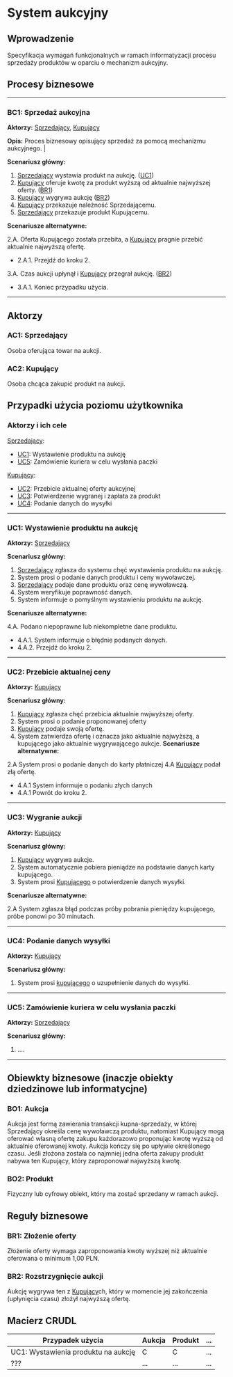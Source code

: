 # System aukcyjny

## Wprowadzenie

Specyfikacja wymagań funkcjonalnych w ramach informatyzacji procesu sprzedaży produktów w oparciu o mechanizm aukcyjny. 

## Procesy biznesowe

---
<a id="bc1"></a>
### BC1: Sprzedaż aukcyjna 

**Aktorzy:** [Sprzedający](#ac1), [Kupujący](#ac2)

**Opis:** Proces biznesowy opisujący sprzedaż za pomocą mechanizmu aukcyjnego. |

**Scenariusz główny:**
1. [Sprzedający](#ac1) wystawia produkt na aukcję. ([UC1](#uc1))
2. [Kupujący](#ac2) oferuje kwotę za produkt wyższą od aktualnie najwyższej oferty. ([BR1](#br1))
3. [Kupujący](#ac2) wygrywa aukcję ([BR2](#br2))
4. [Kupujący](#ac2) przekazuje należność Sprzedającemu.
5. [Sprzedający](#ac1) przekazuje produkt Kupującemu.

**Scenariusze alternatywne:** 

2.A. Oferta Kupującego została przebita, a [Kupujący](#ac2) pragnie przebić aktualnie najwyższą ofertę.
* 2.A.1. Przejdź do kroku 2.

3.A. Czas aukcji upłynął i [Kupujący](#ac2) przegrał aukcję. ([BR2](#br2))
* 3.A.1. Koniec przypadku użycia.

---

## Aktorzy

<a id="ac1"></a>
### AC1: Sprzedający

Osoba oferująca towar na aukcji.

<a id="ac2"></a>
### AC2: Kupujący

Osoba chcąca zakupić produkt na aukcji.


## Przypadki użycia poziomu użytkownika

### Aktorzy i ich cele

[Sprzedający](#ac1):
* [UC1](#uc1): Wystawienie produktu na aukcję
* [UC5](#uc5): Zamówienie kuriera w celu wysłania paczki

[Kupujący](#ac2):
* [UC2](#uc2): Przebicie aktualnej oferty aukcyjnej
* [UC3](#uc3): Potwierdzenie wygranej i zapłata za produkt
* [UC4](#uc4): Podanie danych do wysyłki

---
<a id="uc1"></a>
### UC1: Wystawienie produktu na aukcję

**Aktorzy:** [Sprzedający](#ac1)

**Scenariusz główny:**
1. [Sprzedający](#ac1) zgłasza do systemu chęć wystawienia produktu na aukcję.
2. System prosi o podanie danych produktu i ceny wywoławczej.
3. [Sprzedający](#ac1) podaje dane produktu oraz cenę wywoławczą.
4. System weryfikuje poprawność danych.
5. System informuje o pomyślnym wystawieniu produktu na aukcję.

**Scenariusze alternatywne:** 

4.A. Podano niepoprawne lub niekompletne dane produktu.
* 4.A.1. System informuje o błędnie podanych danych.
* 4.A.2. Przejdź do kroku 2.

---

<a id="uc2"></a>
### UC2: Przebicie aktualnej ceny

**Aktorzy:** [Kupujący](#ac2)

**Scenariusz główny:**
1. [Kupujący](#ac2) zgłasza chęć przebicia aktualnie nwjwyższej oferty.
2. System prosi o podanie proponowanej oferty
3. [Kupujący](#ac2) podaje swoją ofertę.
4. System zatwierdza ofertę i oznacza jako aktualnie najwyższą, a kupującego jako aktualnie wygrywającego aukcje.
**Scenariusze alternatywne:** 

2.A System prosi o podanie danych do karty płatniczej
4.A [Kupujący](#ac2) podał złą ofertę.
* 4.A.1 System informuje o podaniu złych danych
* 4.A.1 Powrót do kroku 2.

---

<a id="uc3"></a>
### UC3: Wygranie aukcji

**Aktorzy:** [Kupujący](#ac2)

**Scenariusz główny:**
1. [Kupujący](#ac2) wygrywa aukcje.
2. System automatycznie pobiera pieniądze na podstawie danych karty kupującego.
3. System prosi [Kupującego](#ac2) o potwierdzenie danych wysyłki. 

**Scenariusze alternatywne:**

2.A System zgłasza błąd podczas próby pobrania pieniędzy kupującego, próbe ponowi po 30 minutach.

---

<a id="uc4"></a>
### UC4: Podanie danych wysyłki

**Aktorzy:** [Kupujący](#ac2)

**Scenariusz główny:**
1. System prosi [kupującego](#ac2) o uzupełnienie danych do wysyłki.

---

<a id="uc5"></a>
### UC5: Zamówienie kuriera w celu wysłania paczki

**Aktorzy:** [Sprzedający](#ac1)

**Scenariusz główny:**
1. ....
---
## Obiewkty biznesowe (inaczje obiekty dziedzinowe lub informatycjne)

### BO1: Aukcja

Aukcja jest formą zawierania transakcji kupna-sprzedaży, w której Sprzedający określa cenę wywoławczą produktu, natomiast Kupujący mogą oferować własną ofertę zakupu każdorazowo proponując kwotę wyższą od aktualnie oferowanej kwoty. Aukcja kończy się po upływie określonego czasu. Jeśli złożona została co najmniej jedna oferta zakupy produkt nabywa ten Kupujący, który zaproponował najwyższą kwotę. 

### BO2: Produkt

Fizyczny lub cyfrowy obiekt, który ma zostać sprzedany w ramach aukcji.

## Reguły biznesowe

<a id="br1"></a>
### BR1: Złożenie oferty

Złożenie oferty wymaga zaproponowania kwoty wyższej niż aktualnie oferowana o minimum 1,00 PLN.


<a id="br2"></a>
### BR2: Rozstrzygnięcie aukcji

Aukcję wygrywa ten z [Kupujący](#ac2)ch, który w momencie jej zakończenia (upłynięcia czasu) złożył najwyższą ofertę.

## Macierz CRUDL


| Przypadek użycia                                  | Aukcja | Produkt | ... |
| ------------------------------------------------- | ------ | ------- | --- |
| UC1: Wystawienia produktu na aukcję               |    C   |    C    | ... |
| ???                                               |  ...   |  ...    | ... |


